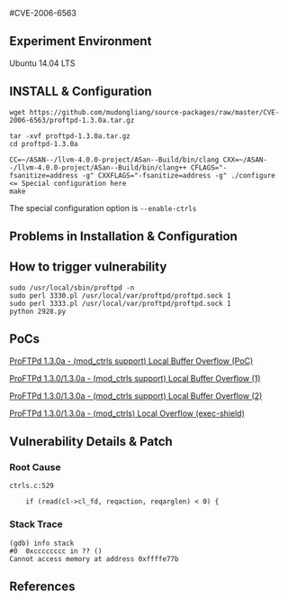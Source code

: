 #CVE-2006-6563

## Experiment Environment

Ubuntu 14.04 LTS

## INSTALL & Configuration

```
wget https://github.com/mudongliang/source-packages/raw/master/CVE-2006-6563/proftpd-1.3.0a.tar.gz

tar -xvf proftpd-1.3.0a.tar.gz
cd proftpd-1.3.0a

CC=~/ASAN--/llvm-4.0.0-project/ASan--Build/bin/clang CXX=~/ASAN--/llvm-4.0.0-project/ASan--Build/bin/clang++ CFLAGS="-fsanitize=address -g" CXXFLAGS="-fsanitize=address -g" ./configure	<= Special configuration here
make
```
The special configuration option is ```--enable-ctrls```

## Problems in Installation & Configuration

## How to trigger vulnerability

```
sudo /usr/local/sbin/proftpd -n
sudo perl 3330.pl /usr/local/var/proftpd/proftpd.sock 1
sudo perl 3333.pl /usr/local/var/proftpd/proftpd.sock 1
python 2928.py
```

## PoCs

[ProFTPd 1.3.0a - (mod_ctrls support) Local Buffer Overflow (PoC)](https://www.exploit-db.com/exploits/2928/)

[ProFTPd 1.3.0/1.3.0a - (mod_ctrls support) Local Buffer Overflow (1)](https://www.exploit-db.com/exploits/3330/)

[ProFTPd 1.3.0/1.3.0a - (mod_ctrls support) Local Buffer Overflow (2)](https://www.exploit-db.com/exploits/3333/)

[ProFTPd 1.3.0/1.3.0a - (mod_ctrls) Local Overflow (exec-shield)](https://www.exploit-db.com/exploits/3730/)

## Vulnerability Details & Patch

### Root Cause

```
ctrls.c:529

	if (read(cl->cl_fd, reqaction, reqarglen) < 0) {
```

### Stack Trace

```
(gdb) info stack
#0  0xcccccccc in ?? ()
Cannot access memory at address 0xffffe77b
```

## References

